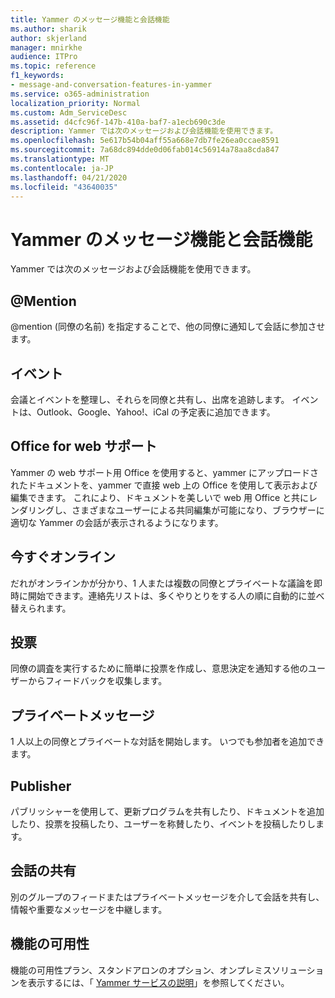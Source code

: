 ```yaml
---
title: Yammer のメッセージ機能と会話機能
ms.author: sharik
author: skjerland
manager: mnirkhe
audience: ITPro
ms.topic: reference
f1_keywords:
- message-and-conversation-features-in-yammer
ms.service: o365-administration
localization_priority: Normal
ms.custom: Adm_ServiceDesc
ms.assetid: d4cfc96f-147b-410a-baf7-a1ecb690c3de
description: Yammer では次のメッセージおよび会話機能を使用できます。
ms.openlocfilehash: 5e617b54b04aff55a668e7db7fe26ea0ccae8591
ms.sourcegitcommit: 7a68dc894dde0d06fab014c56914a78aa8cda847
ms.translationtype: MT
ms.contentlocale: ja-JP
ms.lasthandoff: 04/21/2020
ms.locfileid: "43640035"
---
```

# <a name="message-and-conversation-features-in-yammer"></a>Yammer のメッセージ機能と会話機能

Yammer では次のメッセージおよび会話機能を使用できます。
  
## <a name="mention"></a>@Mention

@mention (同僚の名前) を指定することで、他の同僚に通知して会話に参加させます。

## <a name="events"></a>イベント

会議とイベントを整理し、それらを同僚と共有し、出席を追跡します。 イベントは、Outlook、Google、Yahoo!、iCal の予定表に追加できます。
  
## <a name="office-for-the-web-support"></a>Office for web サポート

Yammer の web サポート用 Office を使用すると、yammer にアップロードされたドキュメントを、yammer で直接 web 上の Office を使用して表示および編集できます。 これにより、ドキュメントを美しいで web 用 Office と共にレンダリングし、さまざまなユーザーによる共同編集が可能になり、ブラウザーに適切な Yammer の会話が表示されるようになります。

## <a name="online-now"></a>今すぐオンライン

だれがオンラインかが分かり、1 人または複数の同僚とプライベートな議論を即時に開始できます。連絡先リストは、多くやりとりをする人の順に自動的に並べ替えられます。

## <a name="polls"></a>投票

同僚の調査を実行するために簡単に投票を作成し、意思決定を通知する他のユーザーからフィードバックを収集します。
  
## <a name="private-messages"></a>プライベートメッセージ

1 人以上の同僚とプライベートな対話を開始します。 いつでも参加者を追加できます。

## <a name="publisher"></a>Publisher

パブリッシャーを使用して、更新プログラムを共有したり、ドキュメントを追加したり、投票を投稿したり、ユーザーを称賛したり、イベントを投稿したりします。
    
## <a name="share-conversations"></a>会話の共有

別のグループのフィードまたはプライベートメッセージを介して会話を共有し、情報や重要なメッセージを中継します。
  
## <a name="feature-availability"></a>機能の可用性

機能の可用性プラン、スタンドアロンのオプション、オンプレミスソリューションを表示するには、「 [Yammer サービスの説明](yammer-service-description.md)」を参照してください。
  